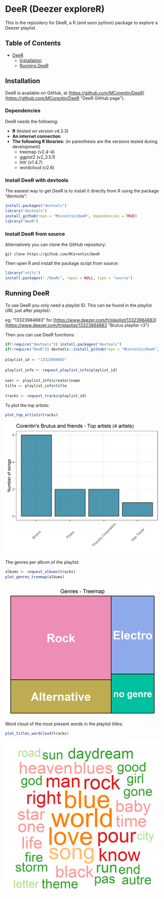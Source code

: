 # DeeR (Deezer exploreR)

This is the repository for DeeR, a R (and soon python) package to explore a Deezer playlist.

## Table of Contents

 - [DeeR](#deer)
    - [Installation](#installation)
    - [Running DeeR](#running-deer)

## Installation 

DeeR is available on GitHub, at [https://github.com/MCorentin/DeeR](https://github.com/MCorentin/DeeR "DeeR GitHub page").

### Dependencies

DeeR needs the following: 
 - **R** (tested on version v4.3.3)
 - **An internet connection**
 - **The following R libraries:** (in parenthesis are the versions tested during development)
    - treemap   (v2.4-4)
    - ggplot2   (v2_3.5.1)
    - httr      (v1.4.7)
    - wordcloud (v2.6)

### Install DeeR with devtools

The easiest way to get DeeR is to install it directly from R using the package “devtools”:

````R
install.packages("devtools")
library("devtools")
install_github(repo = "MCorentin/DeeR", dependencies = TRUE)
library("DeeR")
````

### Install DeeR from source

Alternatively you can clone the GitHub repository:
````shell
git clone https://github.com/MCorentin/DeeR
````

Then open R and install the package script from source:
````R
library("utils")
install.packages("./DeeR/", repos = NULL, type = "source")
````

## Running DeeR

To use DeeR you only need a playlist ID. This can be found in the playlist URL just after *playlist/*.

eg: "13323984883" for [https://www.deezer.com/fr/playlist/13323984883](https://www.deezer.com/fr/playlist/13323984883 "Brutus playlist <3")

Then you can use DeeR functions:

```R
if(!require("devtools")) install.packages("devtools")
if(!require("DeeR")) devtools::install_github(repo = "MCorentin/DeeR", dependencies = TRUE)

playlist_id <- "13323984883"

playlist_info <- request_playlist_info(playlist_id)

user <- playlist_info$creator$name
title <- playlist_info$title

tracks <- request_tracks(playlist_id)
```

To plot the top artists:

```R
plot_top_artists(tracks)
```

![Top Artists](./images/top_artists_plot.png?raw=true)

The genres per album of the playlist:

```R
albums <- request_albums(tracks)
plot_genres_treemap(albums)
```

![Genres](./images/genres_treemap.png?raw=true)

Word cloud of the most present words in the playlist titles:

```R
plot_titles_wordcloud(tracks)
```

![Wordcloud](./images/wordcloud.png)

